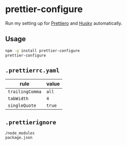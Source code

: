 # prettier-configure

Run my setting up for [Prettiero](https://github.com/prettier/prettier) and [Husky](https://github.com/typicode/husky) automatically.

## Usage

```sh
npm -g install prettier-configure
prettier-configure
```

## `.prettierrc.yaml`

| rule            | value  |
| --------------- | ------ |
| `trailingComma` | `all`  |
| `tabWidth`      | `4`    |
| `singleQuote`   | `true` |

## `.prettierignore`

```
/node_modules
package.json
```
